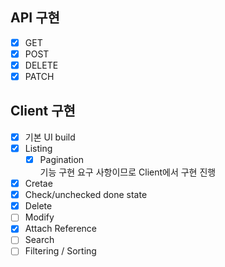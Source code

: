 ## API 구현

* [x] GET
* [x] POST
* [x] DELETE
* [x] PATCH

## Client 구현

* [x] 기본 UI build
* [x] Listing
  * [x] Pagination <br>
      기능 구현 요구 사항이므로 Client에서 구현 진행
* [x] Cretae
* [x] Check/unchecked done state
* [x] Delete
* [ ] Modify
* [x] Attach Reference
* [ ] Search
* [ ] Filtering / Sorting